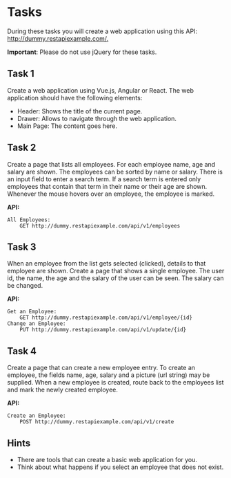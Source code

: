 # Tasks

During these tasks you will create a web application using this API: <http://dummy.restapiexample.com/.>

**Important**: Please do not use jQuery for these tasks.

## Task 1

Create a web application using Vue.js, Angular or React.
The web application should have the following elements:

* Header:
    Shows the title of the current page.
* Drawer:
    Allows to navigate through the web application.
* Main Page:
    The content goes here.

## Task 2

Create a page that lists all employees. For each employee name, age and salary are shown.
The employees can be sorted by name or salary. There is an input field to enter a search term.
If a search term is entered only employees that contain that term in their name or their age are shown.
Whenever the mouse hovers over an employee, the employee is marked.

**API:**

    All Employees:
        GET http://dummy.restapiexample.com/api/v1/employees

## Task 3

When an employee from the list gets selected (clicked), details to that employee are shown.
Create a page that shows a single employee. The user id, the name, the age and the salary of the user can be seen.
The salary can be changed.

**API:**

    Get an Employee:
        GET http://dummy.restapiexample.com/api/v1/employee/{id}
    Change an Employee:
        PUT http://dummy.restapiexample.com/api/v1/update/{id}

## Task 4

Create a page that can create a new employee entry.
To create an employee, the fields name, age, salary and a picture (url string) may be supplied.
When a new employee is created, route back to the employees list and mark the newly created employee.

**API:**

    Create an Employee:
        POST http://dummy.restapiexample.com/api/v1/create

## Hints

* There are tools that can create a basic web application for you.
* Think about what happens if you select an employee that does not exist.

